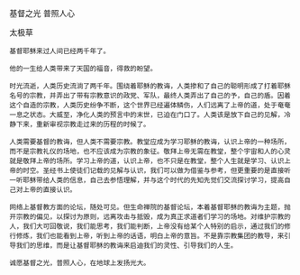 基督之光 普照人心

太极草


    基督耶稣来过人间已经两千年了。

    他的一生给人类带来了天国的福音，得救的盼望。

    时光流逝，人类历史流淌了两千年。围绕着耶稣的教诲，人类掺和了自己的聪明形成了打着耶稣名号的宗教，并弄出了带有宗教意识的政党、军队，最终人类弄出了自己的予，自己的盾。因着这个自造的宗教，人类历史纷争不断，这个世界已经遍体鳞伤，人们远离了上帝的道，处于奄奄一息之状态。大威至，净化人类的预言中的末世，已迫在门口了。人类该是放下自己的见解，冷静下来，重新审视宗教走过来的历程的时候了。

    人类需要基督的教诲，但人类不需要宗教。教堂应成为学习耶稣的教诲，认识上帝的一种场所，而不是宗教礼仪的场地，也不应该成为宗教的象征。敬拜上帝无需在教堂，整个宇宙和人的心灵就是敬拜上帝的场所。学习上帝的道，认识上帝，也不只是在教堂，整个人生就是学习、认识上帝的时空。圣经书上使徒们记载的见解与认识，我们可以做为借鉴与参考，但更重要的是直接听一听耶稣带给人类的信息，自己去参悟理解，并与这个时代的先知先觉们交流探讨学习，提高自己对上帝的直接认识。

    网络上基督教方面的论坛，随处可见。但生命禅院的基督论坛，本着基督耶稣的教诲为主题，抛开宗教的偏见，以探讨为原则，远离攻击与抵毁，成为真正求道者们学习的场地。对维护宗教的人，我们大可回敬说，我们能思考，我们能判断，上帝没有给某个人特别的启示，通过我们的修行修炼，我们也能看到上帝，听到上帝的话语，明白上帝的意旨。不是靠宗教集团的教导，来引导我们的思维，而是让基督耶稣的教诲来启迪我们的灵性、引导我们的人生。

    诚愿基督之光，普照人心，在地球上发扬光大。



